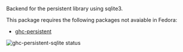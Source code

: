 Backend for the persistent library using sqlite3.

This package requires the following packages not avaiable in Fedora:

* [ghc-persistent](../ghc-persistent)

![ghc-persistent-sqlite status](https://copr.fedorainfracloud.org/coprs/dshea/bdcs-haskell-deps/package/ghc-persistent-sqlite/status_image/last_build.png)
